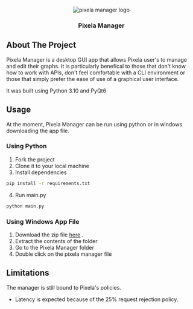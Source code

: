 <!-- PROJECT LOGO -->
<br />
<div align="center">
    <img src="https://ik.imagekit.io/iWish/pm_logo.png?updatedAt=1702310672199" alt="pixela manager logo">

<h3 align="center">Pixela Manager</h3>
</div>

<!-- ABOUT THE PROJECT -->
## About The Project

Pixela Manager is a desktop GUI app that allows Pixela user's to manage and edit their graphs. 
It is particularly benefical to those that don't know how to work with APIs, don't feel comfortable with a CLI environment or 
those that simply prefer the ease of use of a graphical user interface.

It was built using Python 3.10 and PyQt6

## Usage
At the moment, Pixela Manager can be run using python or in windows downloading the app file.

### Using Python
1. Fork the project
2. Clone it to your local machine
3. Install dependencies
```bash
pip install -r requirements.txt
```
4. Run main.py
```bash
python main.py
```

### Using Windows App File
1. Download the zip file <a href="https://github.com/sfbarts/Pixela-Manager/raw/main/Pixela%20Manager%20v1.0.zip" download="PixelaManager-v1.0">here</a> .
2. Extract the contents of the folder
3. Go to the Pixela Manager folder
4. Double click on the pixela manager file


## Limitations
The manager is still bound to Pixela's policies.
- Latency is expected because of the 25% request rejection policy.



